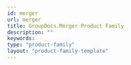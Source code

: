 ```yaml
---
id: merger
url: merger
title: GroupDocs.Merger Product Family
description: ""
keywords: 
type: "product-family"
layout: "product-family-template"
---
```

